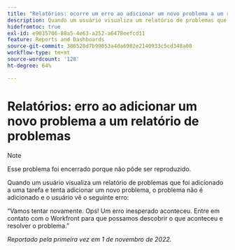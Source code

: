 ```yaml
---
title: "Relatórios: ocorre um erro ao adicionar um novo problema a um relatório de problemas"
description: Quando um usuário visualiza um relatório de problemas que foi adicionado a uma tarefa e tenta adicionar um novo problema, o problema não é adicionado e o usuário vê um erro.
hidefromtoc: true
exl-id: e9035706-88a5-4e63-a252-a6478eefcd11
feature: Reports and Dashboards
source-git-commit: 386528d7b99053a4da6982e2140933c5cd348a08
workflow-type: tm+mt
source-wordcount: '128'
ht-degree: 64%

---
```


# Relatórios: erro ao adicionar um novo problema a um relatório de problemas

>[!NOTE]
>
>Esse problema foi encerrado porque não pôde ser reproduzido.

Quando um usuário visualiza um relatório de problemas que foi adicionado a uma tarefa e tenta adicionar um novo problema, o problema não é adicionado e o usuário vê o seguinte erro:

“Vamos tentar novamente. Ops! Um erro inesperado aconteceu. Entre em contato com o Workfront para que possamos descobrir o que aconteceu e resolver o problema.”

_Reportado pela primeira vez em 1 de novembro de 2022._
